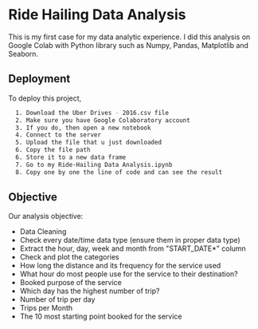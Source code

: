 # Ride Hailing Data Analysis

This is my first case for my data analytic experience. I did this analysis on Google Colab with Python library such as Numpy, Pandas, Matplotlib and Seaborn.

## Deployment

To deploy this project,

```bash
  1. Download the Uber Drives - 2016.csv file
  2. Make sure you have Google Colaboratory account
  3. If you do, then open a new notebook
  4. Connect to the server
  5. Upload the file that u just downloaded
  6. Copy the file path
  6. Store it to a new data frame
  7. Go to my Ride-Hailing Data Analysis.ipynb
  8. Copy one by one the line of code and can see the result
```

## Objective

Our analysis objective:
 - Data Cleaning
 - Check every date/time data type (ensure them in proper data type)
 - Extract the hour, day, week and month from "START_DATE*" column
 - Check and plot the categories
 - How long the distance and its frequency for the service used
 - What hour do most people use for the service to their destination?
 - Booked purpose of the service
 - Which day has the highest number of trip?
 - Number of trip per day
 - Trips per Month
 - The 10 most starting point booked for the service
